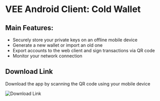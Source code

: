 # VEE Android Client: Cold Wallet 
## Main Features:
- Securely store your private keys on an offline mobile device 
- Generate a new wallet or import an old one 
- Export accounts to the web client and sign transactions via QR code
- Monitor your network connection 

## Download Link
Download the app by scanning the QR code using your mobile device

![Download Link](https://github.com/excelsia/VEE-Android-Client/raw/master/VEE%20Cold%20Wallet.PNG)

